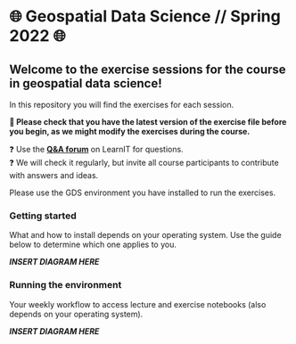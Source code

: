 # :globe_with_meridians: Geospatial Data Science // Spring 2022 :globe_with_meridians:


## Welcome to the exercise sessions for the course in geospatial data science!

In this repository you will find the exercises for each session.

**:star2: Please check that you have the latest version of the exercise file before you begin, as we might modify the exercises during the course.**

:question: Use the **[Q&A forum](https://learnit.itu.dk/mod/forum/view.php?id=152405)** on LearnIT for questions.  
:question: We will check it regularly, but invite all course participants to contribute with answers and ideas.

Please use the GDS environment you have installed to run the exercises.

### Getting started
What and how to install depends on your operating system. Use the guide below to determine which one applies to you.

***INSERT DIAGRAM HERE***


### Running the environment
Your weekly workflow to access lecture and exercise notebooks (also depends on your operating system).


***INSERT DIAGRAM HERE***






